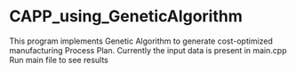 # CAPP_using_GeneticAlgorithm
This program implements Genetic Algorithm to generate cost-optimized manufacturing Process Plan.
Currently the input data is present in main.cpp
Run main file to see results
